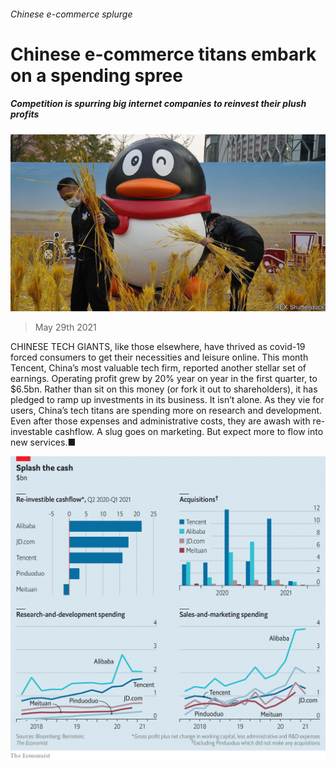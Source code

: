 ###### Chinese e-commerce splurge

# Chinese e-commerce titans embark on a spending spree 

##### Competition is spurring big internet companies to reinvest their plush profits 

![image](images/20210529_wbp503.jpg) 

> May 29th 2021 

CHINESE TECH GIANTS, like those elsewhere, have thrived as covid-19 forced consumers to get their necessities and leisure online. This month Tencent, China’s most valuable tech firm, reported another stellar set of earnings. Operating profit grew by 20% year on year in the first quarter, to $6.5bn. Rather than sit on this money (or fork it out to shareholders), it has pledged to ramp up investments in its business. It isn’t alone. As they vie for users, China’s tech titans are spending more on research and development. Even after those expenses and administrative costs, they are awash with re-investable cashflow. A slug goes on marketing. But expect more to flow into new services.■

![image](images/20210529_wbc404.png) 


